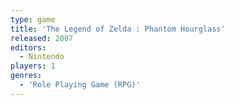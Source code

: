 ```yaml
---
type: game
title: 'The Legend of Zelda : Phantom Hourglass'
released: 2007
editors: 
  - Nintendo
players: 1
genres:
  - 'Role Playing Game (RPG)'
---
```


